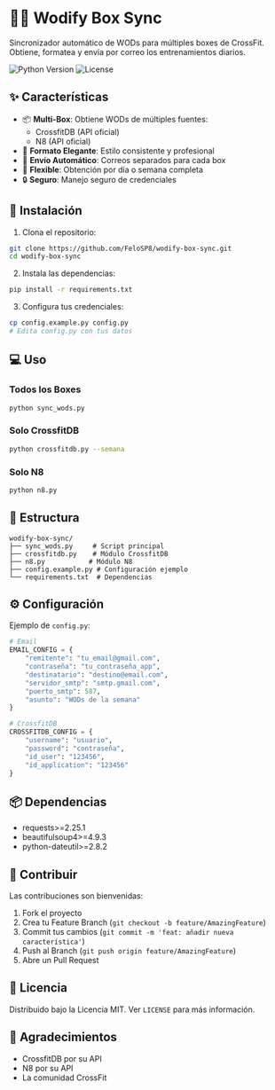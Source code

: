 # 🏋️‍♂️ Wodify Box Sync

Sincronizador automático de WODs para múltiples boxes de CrossFit. Obtiene, formatea y envía por correo los entrenamientos diarios.

![Python Version](https://img.shields.io/badge/python-3.7%2B-blue)
![License](https://img.shields.io/badge/license-MIT-green)

## ✨ Características

- 📦 **Multi-Box**: Obtiene WODs de múltiples fuentes:
  - CrossfitDB (API oficial)
  - N8 (API oficial)
- 🎨 **Formato Elegante**: Estilo consistente y profesional
- 📧 **Envío Automático**: Correos separados para cada box
- 📅 **Flexible**: Obtención por día o semana completa
- 🔒 **Seguro**: Manejo seguro de credenciales

## 🚀 Instalación

1. Clona el repositorio:
```bash
git clone https://github.com/FeloSP8/wodify-box-sync.git
cd wodify-box-sync
```

2. Instala las dependencias:
```bash
pip install -r requirements.txt
```

3. Configura tus credenciales:
```bash
cp config.example.py config.py
# Edita config.py con tus datos
```

## 💻 Uso

### Todos los Boxes
```bash
python sync_wods.py
```

### Solo CrossfitDB
```bash
python crossfitdb.py --semana
```

### Solo N8
```bash
python n8.py
```

## 📁 Estructura

```
wodify-box-sync/
├── sync_wods.py     # Script principal
├── crossfitdb.py    # Módulo CrossfitDB
├── n8.py           # Módulo N8
├── config.example.py # Configuración ejemplo
└── requirements.txt  # Dependencias
```

## ⚙️ Configuración

Ejemplo de `config.py`:

```python
# Email
EMAIL_CONFIG = {
    "remitente": "tu_email@gmail.com",
    "contraseña": "tu_contraseña_app",
    "destinatario": "destino@email.com",
    "servidor_smtp": "smtp.gmail.com",
    "puerto_smtp": 587,
    "asunto": "WODs de la semana"
}

# CrossfitDB
CROSSFITDB_CONFIG = {
    "username": "usuario",
    "password": "contraseña",
    "id_user": "123456",
    "id_application": "123456"
}
```

## 📦 Dependencias

- requests>=2.25.1
- beautifulsoup4>=4.9.3
- python-dateutil>=2.8.2

## 🤝 Contribuir

Las contribuciones son bienvenidas:

1. Fork el proyecto
2. Crea tu Feature Branch (`git checkout -b feature/AmazingFeature`)
3. Commit tus cambios (`git commit -m 'feat: añadir nueva característica'`)
4. Push al Branch (`git push origin feature/AmazingFeature`)
5. Abre un Pull Request

## 📝 Licencia

Distribuido bajo la Licencia MIT. Ver `LICENSE` para más información.

## 🙏 Agradecimientos

- CrossfitDB por su API
- N8 por su API
- La comunidad CrossFit
